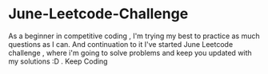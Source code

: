 # June-Leetcode-Challenge
As a beginner in competitive coding , I'm trying my best to practice as much questions as I can.  And continuation to it I've started June Leetcode challenge , where i'm going to solve problems and keep you updated with my solutions :D . Keep Coding 
